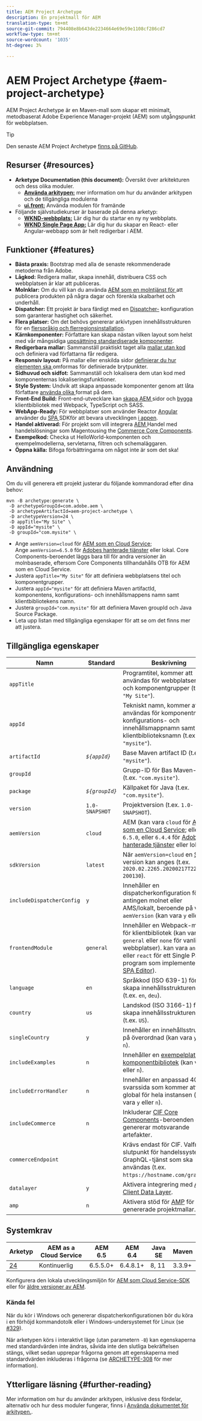 ```yaml
---
title: AEM Project Archetype
description: En projektmall för AEM
translation-type: tm+mt
source-git-commit: 794408e8b643de2234664e69e59e1108cf286cd7
workflow-type: tm+mt
source-wordcount: '1035'
ht-degree: 3%

---
```



# AEM Project Archetype {#aem-project-archetype}

AEM Project Archetype är en Maven-mall som skapar ett minimalt, metodbaserat Adobe Experience Manager-projekt (AEM) som utgångspunkt för webbplatsen.

>[!TIP]
>
>Den senaste AEM Project Archetype [finns på GitHub](https://github.com/adobe/aem-project-archetype).

## Resurser {#resources}

* **Arketype Documentation (this document):** Översikt över arkitekturen och dess olika moduler.
   * **[Använda arkitypen:](using.md)** mer information om hur du använder arkitypen och de tillgängliga modulerna
   * **[ui.front:](uifrontend.md)** Använda modulen för framände
* Följande självstudiekurser är baserade på denna arketyp:
   * **[WKND-webbplats:](https://docs.adobe.com/content/help/en/experience-manager-learn/getting-started-wknd-tutorial-develop/overview.html)** Lär dig hur du startar en ny ny webbplats.
   * **[WKND Single Page App:](https://docs.adobe.com/content/help/en/experience-manager-learn/sites/spa-editor/spa-editor-framework-feature-video-use.html)** Lär dig hur du skapar en React- eller Angular-webbapp som är helt redigerbar i AEM.

## Funktioner {#features}

* **Bästa praxis:** Bootstrap med alla de senaste rekommenderade metoderna från Adobe.
* **Lågkod:** Redigera mallar, skapa innehåll, distribuera CSS och webbplatsen är klar att publiceras.
* **Molnklar:** Om du vill kan du använda  [AEM som en molntjänst för ](https://docs.adobe.com/content/help/en/experience-manager-cloud-service/landing/home.html) att publicera produkten på några dagar och förenkla skalbarhet och underhåll.
* **Dispatcher:** Ett projekt är bara färdigt med en  [Dispatcher-](https://docs.adobe.com/content/help/en/experience-manager-dispatcher/using/dispatcher.html) konfiguration som garanterar hastighet och säkerhet.
* **Flera platser:** Om det behövs genererar arkivtypen innehållsstrukturen för en  [flerspråkig och flerregionsinstallation](https://docs.adobe.com/content/help/en/experience-manager-65/administering/introduction/msm.html).
* **Kärnkomponenter:** Författare kan skapa nästan vilken layout som helst med vår mångsidiga  [uppsättning standardiserade komponenter](/help/introduction.md).
* **Redigerbara mallar:** Sammanställ praktiskt taget alla  [mallar utan kod](https://docs.adobe.com/content/help/en/experience-manager-learn/sites/page-authoring/template-editor-feature-video-use.html) och definiera vad författarna får redigera.
* **Responsiv layout:** På mallar eller enskilda sidor  [definierar du hur elementen ska ](https://docs.adobe.com/content/help/en/experience-manager-cloud-service/sites/authoring/features/responsive-layout.html) omformas för definierade brytpunkter.
* **Sidhuvud och sidfot:** Sammanställ och lokalisera dem utan kod med komponenternas [ ](https://docs.adobe.com/content/help/en/experience-manager-core-components/using/get-started/localization.html)lokaliseringsfunktioner.
* **Style System:** Undvik att skapa anpassade komponenter genom att låta författare  [använda olika ](https://docs.adobe.com/content/help/en/experience-manager-learn/getting-started-wknd-tutorial-develop/style-system.html) format på dem.
* **Front-End Build:** Front-end-utvecklare kan  [skapa AEM ](uifrontend.md#webpack-dev-server) sidor och  [bygga ](uifrontend.md) klientbibliotek med Webpack, TypeScript och SASS.
* **WebApp-Ready:** För webbplatser som använder  [](uifrontend-react.md) Reactor  [Angular](uifrontend-angular.md) använder du  [SPA ](https://docs.adobe.com/content/help/en/experience-manager-cloud-service/implementing/headless/spa/developing.html) SDKför att bevara utvecklingen  [i appen](https://docs.adobe.com/content/help/en/experience-manager-learn/sites/spa-editor/spa-editor-framework-feature-video-use.html).
* **Handel aktiverad:** För projekt som vill integrera  [AEM ](https://docs.adobe.com/content/help/en/experience-manager-cloud-service/commerce/home.html) Handel med handelslösningar som  [](https://magento.com/) Magentousing the  [Commerce Core Components](https://github.com/adobe/aem-core-cif-components).
* **Exempelkod:** Checka ut HelloWorld-komponenten och exempelmodellerna, servletarna, filtren och schemaläggaren.
* **Öppna källa:** Bifoga  [](https://github.com/adobe/aem-core-wcm-components/blob/master/CONTRIBUTING.md) förbättringarna om något inte är som det ska!

## Användning

Om du vill generera ett projekt justerar du följande kommandorad efter dina behov:

```shell
mvn -B archetype:generate \
 -D archetypeGroupId=com.adobe.aem \
 -D archetypeArtifactId=aem-project-archetype \
 -D archetypeVersion=24 \
 -D appTitle="My Site" \
 -D appId="mysite" \
 -D groupId="com.mysite" \
```

* Ange `aemVersion=cloud` för [AEM som en Cloud Service](https://docs.adobe.com/content/help/en/experience-manager-cloud-service/landing/home.html);\
   Ange `aemVersion=6.5.0` för [Adobes hanterade tjänster](https://github.com/adobe/aem-project-archetype/tree/master/src/main/archetype/dispatcher.ams) eller lokal.
Core Components-beroendet läggs bara till för andra versioner än molnbaserade, eftersom Core Components tillhandahålls OTB för AEM som en Cloud Service.
* Justera `appTitle="My Site"` för att definiera webbplatsens titel och komponentgrupper.
* Justera `appId="mysite"` för att definiera Maven artifactId, komponentens, konfigurations- och innehållsmappens namn samt klientbibliotekens namn.
* Justera `groupId="com.mysite"` för att definiera Maven groupId och Java Source Package.
* Leta upp listan med tillgängliga egenskaper för att se om det finns mer att justera.

## Tillgängliga egenskaper

| Namn | Standard | Beskrivning |
--------------------------|----------------|--------------------
| `appTitle` |  | Programtitel, kommer att användas för webbplatsens titel och komponentgrupper (t.ex. `"My Site"`). |
| `appId` |  | Tekniskt namn, kommer att användas för komponentnamn, konfigurations- och innehållsmappnamn samt klientbiblioteksnamn (t.ex. `"mysite"`). |
| `artifactId` | *`${appId}`* | Base Maven artifact ID (t.ex. `"mysite"`). |
| `groupId` |  | Grupp-ID för Bas Maven-grupp (t.ex. `"com.mysite"`). |
| `package` | *`${groupId}`* | Källpaket för Java (t.ex. `"com.mysite"`). |
| `version` | `1.0-SNAPSHOT` | Projektversion (t.ex. `1.0-SNAPSHOT`). |
| `aemVersion` | `cloud` | AEM (kan vara `cloud` för [AEM som en Cloud Service](https://docs.adobe.com/content/help/en/experience-manager-cloud-service/landing/home.html); eller `6.5.0`, eller `6.4.4` för [Adobes hanterade tjänster](https://github.com/adobe/aem-project-archetype/tree/master/src/main/archetype/dispatcher.ams) eller lokalt). |
| `sdkVersion` | `latest` | När `aemVersion=cloud` en [SDK](https://docs.adobe.com/content/help/en/experience-manager-cloud-service/implementing/developing/aem-as-a-cloud-service-sdk.html)-version kan anges (t.ex. `2020.02.2265.20200217T222518Z-200130`). |
| `includeDispatcherConfig` | `y` | Innehåller en dispatcherkonfiguration för antingen molnet eller AMS/lokalt, beroende på värdet `aemVersion` (kan vara `y` eller `n`). |
| `frontendModule` | `general` | Innehåller en Webpack-modul för klientbibliotek (kan vara `general` eller `none` för vanliga webbplatser). kan vara `angular` eller `react` för ett Single Page-program som implementerar [SPA Editor](https://docs.adobe.com/content/help/en/experience-manager-cloud-service/implementing/headless/spa/editor-overview.html)). |
| `language` | `en` | Språkkod (ISO 639-1) för att skapa innehållsstrukturen från (t.ex. `en`, `deu`). |
| `country` | `us` | Landskod (ISO 3166-1) för att skapa innehållsstrukturen från (t.ex. `US`). |
| `singleCountry` | `y` | Innehåller en innehållsstruktur på överordnad (kan vara `y` eller `n`). |
| `includeExamples` | `n` | Innehåller en [exempelplats för komponentbibliotek](https://www.aemcomponents.dev/) (kan vara `y` eller `n`). |
| `includeErrorHandler` | `n` | Innehåller en anpassad 404-svarssida som kommer att vara global för hela instansen (kan vara `y` eller `n`). |
| `includeCommerce` | `n` | Inkluderar [CIF Core Components](https://github.com/adobe/aem-core-cif-components)-beroenden och genererar motsvarande artefakter. |
| `commerceEndpoint` |  | Krävs endast för CIF. Valfri slutpunkt för handelssystemet GraphQL-tjänst som ska användas (t.ex. `https://hostname.com/grapql`). |
| `datalayer` | `y` | Aktivera integrering med [Adobe Client Data Layer](/help/developing/data-layer/overview.md). |
| `amp` | `n` | Aktivera stöd för [AMP](/help/developing/amp.md) för genererade projektmallar. |

## Systemkrav

| Arketyp | AEM as a Cloud Service | AEM 6.5 | AEM 6.4 | Java SE | Maven |
|---------|---------|---------|---------|---------|---------|
| [24](https://github.com/adobe/aem-project-archetype/releases/tag/aem-project-archetype-24) | Kontinuerlig | 6.5.5.0+ | 6.4.8.1+ | 8, 11 | 3.3.9+ |

Konfigurera den lokala utvecklingsmiljön för [AEM som Cloud Service-SDK](https://docs.adobe.com/content/help/en/experience-manager-learn/cloud-service/local-development-environment-set-up/overview.html) eller för [äldre versioner av AEM](https://docs.adobe.com/content/help/en/experience-manager-learn/foundation/development/set-up-a-local-aem-development-environment.html).

### Kända fel

När du kör i Windows och genererar dispatcherkonfigurationen bör du köra i en förhöjd kommandotolk eller i Windows-undersystemet för Linux (se [#329](https://github.com/adobe/aem-project-archetype/issues/329)).

När arketypen körs i interaktivt läge (utan parametern `-B`) kan egenskaperna med standardvärden inte ändras, såvida inte den slutliga bekräftelsen stängs, vilket sedan upprepar frågorna genom att egenskaperna med standardvärden inkluderas i frågorna (se
[ARCHETYPE-308](https://issues.apache.org/jira/browse/ARCHETYPE-308) för mer information).

## Ytterligare läsning {#further-reading}

Mer information om hur du använder arkitypen, inklusive dess fördelar, alternativ och hur dess moduler fungerar, finns i [Använda dokumentet för arkitypen.](using.md).
